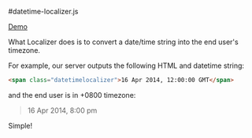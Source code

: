 #datetime-localizer.js

<a href="http://jsbin.com/xusalere/2/">Demo</a>

What Localizer does is to convert a date/time string into the end user's timezone.

For example, our server outputs the following HTML and datetime string:

````html
<span class="datetimelocalizer">16 Apr 2014, 12:00:00 GMT</span>
````

and the end user is in +0800 timezone:
 
> 16 Apr 2014, 8:00 pm

Simple!
